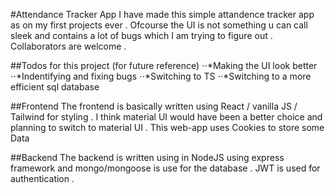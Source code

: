 #Attendance Tracker App 
I have made this simple attandence tracker app as on my first projects ever . Ofcourse the UI is not something u can call sleek and contains a lot of bugs which I am trying to figure out . Collaborators are welcome . 


##Todos for this project (for future reference)
⋅⋅*Making the UI look better 
⋅⋅*Indentifying and fixing bugs 
⋅⋅*Switching to TS 
⋅⋅*Switching to a more efficient sql database 


##Frontend 
The frontend is basically written using React / vanilla JS / Tailwind for styling . I think material UI would have been a better choice and planning to switch to material UI . This web-app uses Cookies to store some Data 

##Backend 
The backend is written using in NodeJS using express framework and mongo/mongoose is use for the database . JWT is used for authentication .



